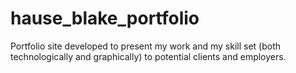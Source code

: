 # hause_blake_portfolio
Portfolio site developed to present my work and my skill set (both technologically and graphically) to potential clients and employers. 
